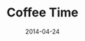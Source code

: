 ---
title: Coffee Time
site: http://coffeetime.io/
date: 2014-04-24
description: An Android and iOS app designed to manage intra-office coffee debt. Designed the app itself and the accompanying website with <a href="http://paulcpederson.com">Paul Pederson</a>. API and back-end by the wonderful team at Esri PDX.
---